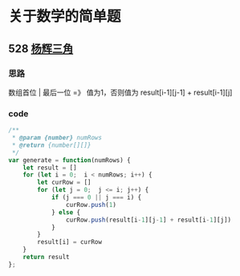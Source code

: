 # 关于数学的简单题
## 528 [杨辉三角](https://leetcode-cn.com/problems/pascals-triangle/)
### 思路
数组首位 | 最后一位 =》 值为1，否则值为 result[i-1][j-1] + result[i-1][j]
### code
```js
/**
 * @param {number} numRows
 * @return {number[][]}
 */
var generate = function(numRows) {
    let result = []
    for (let i = 0;  i < numRows; i++) {
        let curRow = []
        for (let j = 0;  j <= i; j++) {
            if (j === 0 || j === i) {
                curRow.push(1)
            } else {
                curRow.push(result[i-1][j-1] + result[i-1][j])
            }
        }
        result[i] = curRow
    }
    return result
};
```